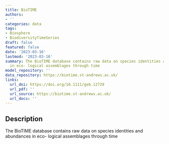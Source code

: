 ```yaml
---
title: BioTIME
authors:
- ''
categories: data
tags:
- Biosphere
- BiodiversityTimeSeries
draft: false
featured: false
date: '2023-03-16'
lastmod: '2023-03-16'
summary: The BioTIME database contains raw data on species identities and abundances
  in eco- logical assemblages through time
model_repository: ''
data_repository: https://biotime.st-andrews.ac.uk/
links:
  url_doi: https://doi.org/10.1111/geb.12729
  url_pdf: ''
  url_source: https://biotime.st-andrews.ac.uk/
  url_docs: ''
---
```


## Description

The BioTIME database contains raw data on species identities and abundances in eco- logical assemblages through time

